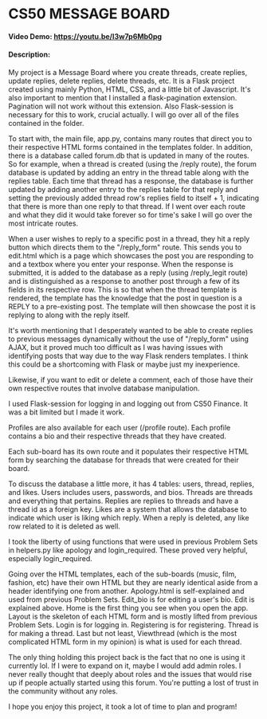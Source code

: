 # CS50 MESSAGE BOARD
#### Video Demo:  https://youtu.be/I3w7p6Mb0pg
#### Description:
My project is a Message Board where you create threads, create replies, update replies, delete replies, delete threads, etc.
It is a Flask project created using mainly Python, HTML, CSS, and a little bit of Javascript. It's also important to mention that I installed a flask-pagination extension. Pagination will not
work without this extension. Also Flask-session is necessary for this to work, crucial actually.
I will go over all of the files contained in the folder.

To start with, the main file, app.py, contains many routes that direct you to their respective HTML forms contained in the templates folder. In addition, there is a database called forum.db
that is updated in many of the routes. So for example, when a thread is created (using the /reply route), the forum database is updated by adding an entry in the thread table along with the replies table. Each time that thread has a response, the database is further updated by adding another entry to the replies table for that reply and setting the previously added thread row's replies field to itself + 1, indicating that there is more than one reply to that thread. If I went over each route and what they did it would take forever so for time's sake I will go over the most intricate routes.

When a user wishes to reply to a specific post in a thread, they hit a reply button which directs them to the "/reply_form" route. This sends you to edit.html which is a page which showcases the
post you are responding to and a textbox where you enter your response. When the response is submitted, it is added to the database as a reply (using /reply_legit route) and is distinguished as a response to another post through a few of its fields in its respective row. This is so that when the thread template is rendered, the template has the knowledge that the post in question is a REPLY to a pre-existing post. The template will then showcase the post it is replying to along with the reply itself.

It's worth mentioning that I desperately wanted to be able to create replies to previous messages dynamically without the use of "/reply_form" using AJAX, but it proved much too difficult as I was having issues with identifying posts that way due to the way Flask renders templates. I think this could be a shortcoming with Flask or maybe just my inexperience.

Likewise, if you want to edit or delete a comment, each of those have their own respective routes that involve database manipulation.

I used Flask-session for logging in and logging out from CS50 Finance. It was a bit limited but I made it work.

Profiles are also available for each user (/profile route). Each profile contains a bio and their respective threads that they have created.

Each sub-board has its own route and it populates their respective HTML form by searching the database for threads that were created for their board.

To discuss the database a little more, it has 4 tables: users, thread, replies, and likes. Users includes users, passwords, and bios. Threads are threads and everything that pertains. Replies are replies to threads and have a thread id as a foreign key. Likes are a system that allows the database to indicate which user is liking which reply. When a reply is deleted, any like row related to it is deleted as well.

I took the liberty of using functions that were used in previous Problem Sets in helpers.py like apology and login_required. These proved very helpful, especially login_required.

Going over the HTML templates, each of the sub-boards (music, film, fashion, etc) have their own HTML but they are nearly identical aside from a header identifying one from another.
Apology.html is self-explained and used from previous Problem Sets. Edit_bio is for editing a user's bio. Edit is explained above. Home is the first thing you see when you open the app.
Layout is the skeleton of each HTML form and is mostly lifted from previous Problem Sets. Login is for logging in. Registering is for registering. Thread is for making a thread.
Last but not least, Viewthread (which is the most complicated HTML form in my opinion) is what is used for each thread.

The only thing holding this project back is the fact that no one is using it currently lol. If I were to expand on it, maybe I would add admin roles. I never really thought that deeply about
roles and the issues that would rise up if people actually started using this forum. You're putting a lost of trust in the community without any roles.

I hope you enjoy this project, it took a lot of time to plan and program!